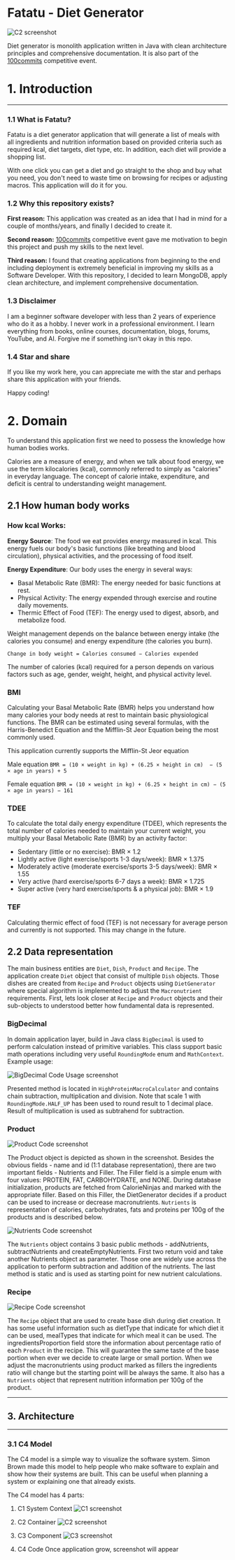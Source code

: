 # Fatatu - Diet Generator

![C2 screenshot](/screenshots/fatatu_logo.png)

Diet generator is monolith application written in Java with clean architecture principles
and comprehensive documentation. It is also part of the [100commits](https://100commitow.pl/) competitive event.

# 1. Introduction

---

### 1.1 What is Fatatu?

Fatatu is a diet generator application that will generate a list of meals with all ingredients and nutrition information
based on provided criteria such as required kcal, diet targets, diet type, etc.
In addition, each diet will provide a shopping list.

With one click you can get a diet and go straight to the shop and buy what you need, you don't need to waste time on
browsing for recipes or adjusting macros. This application will do it for you.

### 1.2 Why this repository exists?

**First reason:** This application was created as an idea that I had in mind for a couple of months/years, and finally I
decided to create it.

**Second reason:** [100commits](https://100commitow.pl/) competitive event gave me motivation to begin this project and
push my skills to the next level.

**Third reason:** I found that creating applications from beginning to the end including deployment is extremely
beneficial in
improving my skills as a Software Developer. With this repository, I decided to learn MongoDB, apply clean architecture,
and
implement comprehensive documentation.

### 1.3 Disclaimer

I am a beginner software developer with less than 2 years of experience who do it as a hobby. I never work in a
professional
environment. I learn everything from books, online courses,
documentation, blogs, forums, YouTube, and AI. Forgive me if something isn't okay in this repo.

### 1.4 Star and share

If you like my work here, you can appreciate me with the star and perhaps share this application with your friends.

Happy coding!

# 2. Domain

To understand this application first we need to possess the knowledge how human bodies works.

Calories are a measure of energy, and when we talk about food energy, we use the term kilocalories (kcal), commonly
referred to simply as "calories" in everyday language. The concept of calorie intake, expenditure, and deficit is
central to understanding weight management.

## 2.1 How human body works

### How kcal Works:

**Energy Source**: The food we eat provides energy measured in kcal. This energy fuels our body's basic functions (like
breathing and blood circulation), physical activities, and the processing of food itself.

**Energy Expenditure**: Our body uses the energy in several ways:

* Basal Metabolic Rate (BMR): The energy needed for basic functions at rest.
* Physical Activity: The energy expended through exercise and routine daily movements.
* Thermic Effect of Food (TEF): The energy used to digest, absorb, and metabolize food.

Weight management depends on the balance between energy intake (the calories you consume) and energy
expenditure (the calories you burn).

`Change in body weight = Calories consumed − Calories expended`

The number of calories (kcal) required for a person depends on various factors
such as age, gender, weight, height, and physical activity level.

### BMI

Calculating your Basal Metabolic Rate (BMR) helps you understand how many calories your body needs at rest to maintain
basic physiological functions. The BMR can be estimated using several formulas, with the Harris-Benedict Equation and
the Mifflin-St Jeor Equation being the most commonly used.

This application currently supports the Mifflin-St Jeor equation

Male equation `BMR = (10 × weight in kg) + (6.25 × height in cm)  − (5 × age in years) + 5`

Female equation `BMR = (10 × weight in kg) + (6.25 × height in cm) − (5 × age in years) − 161`

### TDEE

To calculate the total daily energy expenditure (TDEE), which represents the total number of calories needed to maintain
your current weight, you multiply your Basal Metabolic Rate (BMR) by an activity factor:

- Sedentary (little or no exercise): BMR × 1.2
- Lightly active (light exercise/sports 1-3 days/week): BMR × 1.375
- Moderately active (moderate exercise/sports 3-5 days/week): BMR × 1.55
- Very active (hard exercise/sports 6-7 days a week): BMR × 1.725
- Super active (very hard exercise/sports & a physical job): BMR × 1.9

### TEF

Calculating thermic effect of food (TEF) is not necessary for average person and currently is not supported. This may
change in the future.

## 2.2 Data representation

The main business entities are `Diet`, `Dish`, `Product` and `Recipe`. The application create `Diet` object that consist
of multiple
`Dish` objects. Those dishes are created from `Recipe` and `Product` objects using `DietGenerator` where special
algorithm is implemented to adjust the `Macronutrient` requirements.
First, lets look closer at `Recipe` and `Product` objects and their sub-objects to understood better how fundamental
data is
represented.

### BigDecimal

In domain application layer, build in Java class `BigDecimal` is used to perform calculation instead of primitive
variables.
This class support basic math operations including very useful `RoundingMode` enum and `MathContext`. Example usage:

![BigDecimal Code Usage screenshot](/screenshots/bigdecimal_code_example_ss.png)

Presented method is located in `HighProteinMacroCalculator` and contains chain subtraction, multiplication and division.
Note that scale 1 with `RoundingMode.HALF_UP` has been used to round result to 1 decimal place. Result of multiplication
is used as subtrahend for subtraction.

### Product

![Product Code screenshot](/screenshots/product_code_ss.png)

The Product object is depicted as shown in the screenshot. Besides the obvious fields - name and id (1:1 database
representation), there are two important fields - Nutrients and Filler. The Filler field is a simple enum with four
values: PROTEIN, FAT, CARBOHYDRATE, and NONE. During database initialization, products are fetched from CalorieNinjas
and marked with the appropriate filler. Based on this Filler, the DietGenerator decides if a product can be used to
increase or decrease macronutrients. `Nutrients` is representation of calories, carbohydrates, fats and proteins per
100g of
the products and is described below.

![Nutrients Code screenshot](/screenshots/nutrients_code_ss.png)

The `Nutrients` object contains 3 basic public methods - addNutrients, subtractNutrients and createEmptyNutrients. First
two
return void and take another Nutrients object as parameter.
Those one are widely use across the application to perform subtraction and addition of the nutrients. The last method is
static and is used as starting point for new nutrient calculations.

### Recipe

![Recipe Code screenshot](/screenshots/recipe_code_ss.png)

The `Recipe` object that are used to create base dish during diet creation. It has some useful information such as
dietType that indicate for which diet it can be used, mealTypes that indicate for which meal it can be used. The
ingredientsProportion field store the information about percentage ratio of each `Product` in the recipe. This will
guarantee
the same taste of the base portion when ever we decide to create large or small portion. When we adjust the
macronutrients using
product marked as fillers the ingredients ratio will change but the starting point will be always the same.
It also has a `Nutrients` object that represent nutrition information per 100g of the product.













---

## 3. Architecture

---

### 3.1 C4 Model

The C4 model is a simple way to visualize the software system. Simon Brown made this model to help people who make
software to explain and show how their systems are built. This can be useful when planning a system or explaining one
that already exists.

The C4 model has 4 parts:

1) C1 System Context
   ![C1 screenshot](/screenshots/c1planning.png)

2) C2 Container
   ![C2 screenshot](/screenshots/c2planning.png)

3) C3 Component
   ![C3 screenshot](/screenshots/c3planning.png)

4) C4 Code
   Once application grow, screenshot will appear 




